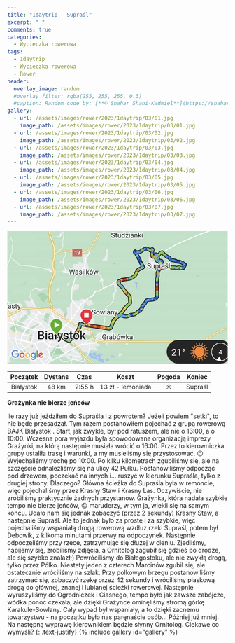 ```yaml
---
title: "1daytrip - Supraśl"
excerpt: " "
comments: true
categories:
  - Wycieczka rowerowa
tags:
  - 1daytrip
  - Wycieczka rowerowa
  - Rower
header:
  overlay_image: random
  #overlay_filter: rgba(255, 255, 255, 0.3)
  #caption: Random code by: [**© Shahar Shani-Kadmiel**](https://shaharkadmiel.github.io)"
gallery:
  - url: /assets/images/rower/2023/1daytrip/03/01.jpg
    image_path: /assets/images/rower/2023/1daytrip/03/01.jpg
  - url: /assets/images/rower/2023/1daytrip/03/02.jpg
    image_path: /assets/images/rower/2023/1daytrip/03/02.jpg
  - url: /assets/images/rower/2023/1daytrip/03/03.jpg
    image_path: /assets/images/rower/2023/1daytrip/03/03.jpg
  - url: /assets/images/rower/2023/1daytrip/03/04.jpg
    image_path: /assets/images/rower/2023/1daytrip/03/04.jpg
  - url: /assets/images/rower/2023/1daytrip/03/05.jpg
    image_path: /assets/images/rower/2023/1daytrip/03/05.jpg
  - url: /assets/images/rower/2023/1daytrip/03/06.jpg
    image_path: /assets/images/rower/2023/1daytrip/03/06.jpg
  - url: /assets/images/rower/2023/1daytrip/03/07.jpg
    image_path: /assets/images/rower/2023/1daytrip/03/07.jpg
---
```

![mapka](/assets/images/rower/2023/1daytrip/03/mapka.png)

|Początek|Dystans|Czas|Koszt|Pogoda|Koniec|
|:---:|:---:|:---:|:---:|:---:|:---:|
|Białystok|48 km|2:55 h|13 zł - lemoniada|☀️|Supraśl|

**Grażynka nie bierze jeńców**

Ile razy już jeździłem do Supraśla i z powrotem? Jeżeli powiem "setki", to nie będę przesadzał. Tym razem postanowiłem pojechać z grupą rowerową BAJK Białystok . Start, jak zwykle, był pod ratuszem, ale nie o 13:00, a o 10:00. Wczesna pora wyjazdu była spowodowana organizacją imprezy Grażynki, na którą następnie musiała wrócić o 16:00. Przez to kierowniczka grupy ustaliła trasę i warunki, a my musieliśmy się przystosować. 😉 Wyjechaliśmy trochę po 10:00. Po kilku kilometrach zgubiliśmy się, ale na szczęście odnaleźliśmy się na ulicy 42 Pułku. Postanowiliśmy odpocząć pod drzewem, poczekać na innych i... ruszyć w kierunku Supraśla, tylko z drugiej strony. Dlaczego? Główna ścieżka do Supraśla była w remoncie, więc pojechaliśmy przez Krasny Staw i Krasny Las. Oczywiście, nie zrobiliśmy praktycznie żadnych przystanow. Grażynka, która nadała szybkie tempo nie bierze jeńców, 😉 maruderzy, w tym ja, wlekli się na samym koncu. Udało nam się jednak zobaczyć (przez 2 sekundy) Krasny Staw, a następnie Supraśl. Ale to jednak było za proste i za szybkie, więc pojechaliśmy wspaniałą drogą rowerową wzdłuż rzeki Supraśl, potem był Debowik, z kilkoma minutami przerwy na odpoczynek. Następnie odpoczęliśmy przy rzece, zatrzymując się dłużej w cieniu. Zjedliśmy, napijemy się, zrobiliśmy zdjęcia, a Ornitolog zagubił się gdzieś po drodze, ale się szybko znalazł;) Powróciliśmy do Białegostoku, ale nie zwykłą drogą, tylko przez Pólko. Niestety jeden z czterech Marcinów zgubił się, ale ostatecznie wróciliśmy na szlak. Przy polkowym brzegu postanowiliśmy zatrzymać się, zobaczyć rzekę przez 42 sekundy i wróciliśmy piaskową drogą do głównej, znanej i lubianej ścieżki rowerowej. Następnie wyruszyliśmy do Ogrodniczek i Ciasnego, tempo było jak zawsze zabójcze, wódka ponoc czekała, ale dzięki Grażynce ominęliśmy stromą górkę Karakule-Sowlany. Cały wypad był wspaniały, a to dzięki zacnemu towarzystwu - na początku było nas paręnaście osób... Póżniej już mniej. Na następną wyprawę kierownikiem będzie słynny Ornitolog. Ciekawe co wymyśli?
{: .text-justify}
{% include gallery id="gallery" %}
